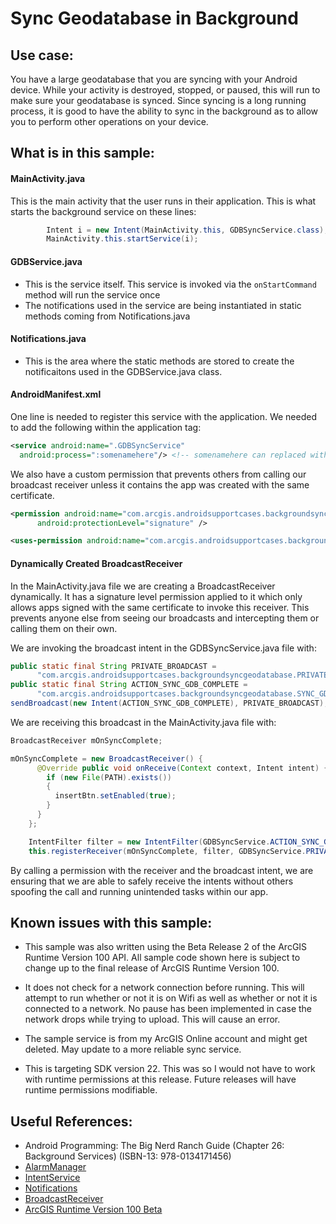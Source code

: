 # Sync Geodatabase in Background

## Use case:
You have a large geodatabase that you are syncing with your Android device.  While your activity is destroyed, stopped, or paused, this will run to make sure your geodatabase is synced.  Since syncing is a long running process, it is good to have the ability to sync in the background as to allow you to perform other operations on your device.

## What is in this sample:
#### MainActivity.java
This is the main activity that the user runs in their application.  This is what starts the background service on these lines:

```java
        Intent i = new Intent(MainActivity.this, GDBSyncService.class);
        MainActivity.this.startService(i);
```

#### GDBService.java
* This is the service itself.  This service is invoked via the ```onStartCommand``` method will run the service once
* The notifications used in the service are being instantiated in static methods coming from Notifications.java

#### Notifications.java
* This is the area where the static methods are stored to create the notificaitons used in the GDBService.java class.

#### AndroidManifest.xml

One line is needed to register this service with the application.  We needed to add the following within the application tag:

```xml
<service android:name=".GDBSyncService"
  android:process=":somenamehere"/> <!-- somenamehere can replaced with whatever process you wish to call it -->
```

We also have a custom permission that prevents others from calling our broadcast receiver unless it contains the app was created with the same certificate.
```xml
<permission android:name="com.arcgis.androidsupportcases.backgroundsyncgeodatabase.PRIVATE"
      android:protectionLevel="signature" />

<uses-permission android:name="com.arcgis.androidsupportcases.backgroundsyncgeodatabase.PRIVATE" />
```

#### Dynamically Created BroadcastReceiver
In the MainActivity.java file we are creating a BroadcastReceiver dynamically.  It has a signature level permission applied to it which only allows apps signed with the same certificate to invoke this receiver.  This prevents anyone else from seeing our broadcasts and intercepting them or calling them on their own.

We are invoking the broadcast intent in the GDBSyncService.java file with:

```java
public static final String PRIVATE_BROADCAST =
      "com.arcgis.androidsupportcases.backgroundsyncgeodatabase.PRIVATE";
public static final String ACTION_SYNC_GDB_COMPLETE =
      "com.arcgis.androidsupportcases.backgroundsyncgeodatabase.SYNC_GDB_COMPLETE";
sendBroadcast(new Intent(ACTION_SYNC_GDB_COMPLETE), PRIVATE_BROADCAST);
```

We are receiving this broadcast in the MainActivity.java file with:
```java
BroadcastReceiver mOnSyncComplete;

mOnSyncComplete = new BroadcastReceiver() {
      @Override public void onReceive(Context context, Intent intent) {
        if (new File(PATH).exists())
        {
          insertBtn.setEnabled(true);
        }
      }
    };

    IntentFilter filter = new IntentFilter(GDBSyncService.ACTION_SYNC_GDB_COMPLETE);
    this.registerReceiver(mOnSyncComplete, filter, GDBSyncService.PRIVATE_BROADCAST, null);
```
By calling a permission with the receiver and the broadcast intent, we are ensuring that we are able to safely receive the intents without others spoofing the call and running unintended tasks within our app.

## Known issues with this sample:
* This sample was also written using the Beta Release 2 of the ArcGIS Runtime Version 100 API.  All sample code shown here is subject to change up to the final release of ArcGIS Runtime Version 100.

* It does not check for a network connection before running.  This will attempt to run whether or not it is on Wifi as well as whether or not it is connected to a network.  No pause has been implemented in case the network drops while trying to upload.  This will cause an error.

* The sample service is from my ArcGIS Online account and might get deleted.  May update to a more reliable sync service.

* This is targeting SDK version 22.  This was so I would not have to work with runtime permissions at this release.  Future releases will have runtime permissions modifiable.

## Useful References:

* Android Programming: The Big Nerd Ranch Guide (Chapter 26: Background Services) (ISBN-13: 978-0134171456)
* [AlarmManager](https://developer.android.com/reference/android/app/AlarmManager.html)
* [IntentService](https://developer.android.com/reference/android/app/IntentService.html)
* [Notifications](https://developer.android.com/guide/topics/ui/notifiers/notifications.html)
* [BroadcastReceiver](https://developer.android.com/reference/android/content/BroadcastReceiver.html)
* [ArcGIS Runtime Version 100 Beta](https://developers.arcgis.com/android/beta/)
